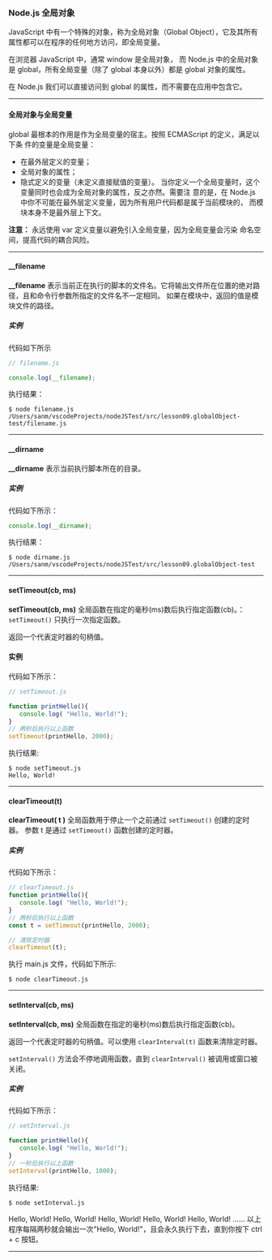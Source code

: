 ### Node.js 全局对象
JavaScript 中有一个特殊的对象，称为全局对象（Global Object），它及其所有属性都可以在程序的任何地方访问，即全局变量。

在浏览器 JavaScript 中，通常 window 是全局对象， 而 Node.js 中的全局对象是 global，所有全局变量（除了 global 本身以外）都是 global 对象的属性。

在 Node.js 我们可以直接访问到 global 的属性，而不需要在应用中包含它。

---
#### 全局对象与全局变量
global 最根本的作用是作为全局变量的宿主。按照 ECMAScript 的定义，满足以下条 件的变量是全局变量：

- 在最外层定义的变量；
- 全局对象的属性；
- 隐式定义的变量（未定义直接赋值的变量）。
当你定义一个全局变量时，这个变量同时也会成为全局对象的属性，反之亦然。需要注 意的是，在 Node.js 中你不可能在最外层定义变量，因为所有用户代码都是属于当前模块的， 而模块本身不是最外层上下文。

**注意：** 永远使用 var 定义变量以避免引入全局变量，因为全局变量会污染 命名空间，提高代码的耦合风险。

---
#### __filename
**__filename** 表示当前正在执行的脚本的文件名。它将输出文件所在位置的绝对路径，且和命令行参数所指定的文件名不一定相同。 如果在模块中，返回的值是模块文件的路径。

##### 实例
代码如下所示
```js
// filename.js

console.log(__filename);
```
执行结果：
```
$ node filename.js 
/Users/sanm/vscodeProjects/nodeJSTest/src/lesson09.globalObject-test/filename.js
```
---
#### __dirname
**__dirname** 表示当前执行脚本所在的目录。

##### 实例
代码如下所示：
```js
console.log(__dirname);
```
执行结果：
```
$ node dirname.js 
/Users/sanm/vscodeProjects/nodeJSTest/src/lesson09.globalObject-test
```
---
#### setTimeout(cb, ms)
**setTimeout(cb, ms)** 全局函数在指定的毫秒(ms)数后执行指定函数(cb)。：`setTimeout()` 只执行一次指定函数。

返回一个代表定时器的句柄值。

#### 实例
代码如下所示：
```js
// setTimeout.js

function printHello(){
   console.log( "Hello, World!");
}
// 两秒后执行以上函数
setTimeout(printHello, 2000);
```
执行结果:
```
$ node setTimeout.js 
Hello, World!
```
---
#### clearTimeout(t)
**clearTimeout( t )** 全局函数用于停止一个之前通过 `setTimeout()` 创建的定时器。 参数 t 是通过 `setTimeout()` 函数创建的定时器。

##### 实例
代码如下所示：
```js
// clearTimeout.js
function printHello(){
   console.log( "Hello, World!");
}
// 两秒后执行以上函数
const t = setTimeout(printHello, 2000);

// 清除定时器
clearTimeout(t);
```
执行 main.js 文件，代码如下所示:
```
$ node clearTimeout.js 
```
---
#### setInterval(cb, ms)
**setInterval(cb, ms)** 全局函数在指定的毫秒(ms)数后执行指定函数(cb)。

返回一个代表定时器的句柄值。可以使用 `clearInterval(t)` 函数来清除定时器。

`setInterval()` 方法会不停地调用函数，直到 `clearInterval()` 被调用或窗口被关闭。

##### 实例
代码如下所示：
```js
// setInterval.js

function printHello(){
   console.log( "Hello, World!");
}
// 一秒后执行以上函数
setInterval(printHello, 1000);
```
执行结果:
```
$ node setInterval.js
```
Hello, World! Hello, World! Hello, World! Hello, World! Hello, World! ……
以上程序每隔两秒就会输出一次"Hello, World!"，且会永久执行下去，直到你按下 ctrl + c 按钮。

---
